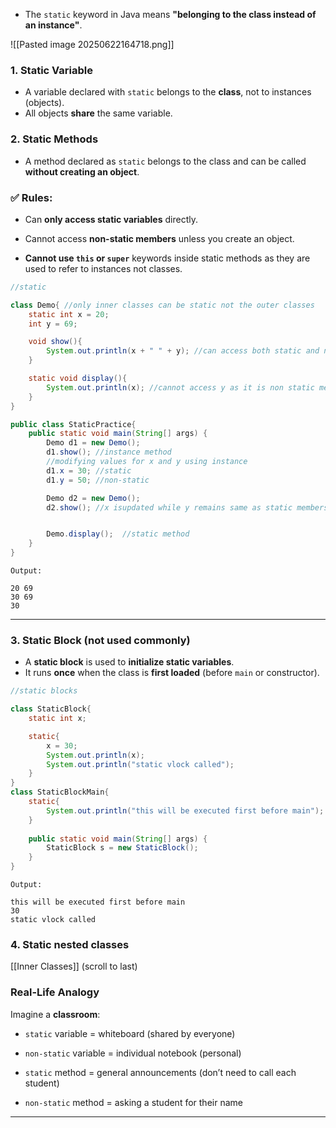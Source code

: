 - The `static` keyword in Java means **"belonging to the class instead of an instance"**.

![[Pasted image 20250622164718.png]]

### 1. Static Variable
- A variable declared with `static` belongs to the **class**, not to instances (objects). 
- All objects **share** the same variable.
### 2. Static Methods
- A method declared as `static` belongs to the class and can be called **without creating an object**.

### ✅ Rules:

- Can **only access static variables** directly.
    
- Cannot access **non-static members** unless you create an object.
    
- **Cannot use `this` or `super`** keywords inside static methods as they are used to refer to instances not classes.
```java
//static 

class Demo{ //only inner classes can be static not the outer classes
	static int x = 20;
	int y = 69;

	void show(){
		System.out.println(x + " " + y); //can access both static and non static data members
	}

	static void display(){
		System.out.println(x); //cannot access y as it is non static member
	}
}

public class StaticPractice{
	public static void main(String[] args) {
		Demo d1 = new Demo();
		d1.show(); //instance method
		//modifying values for x and y using instance
		d1.x = 30; //static 
		d1.y = 50; //non-static

		Demo d2 = new Demo();
		d2.show(); //x isupdated while y remains same as static members are shared among all instances of a class


		Demo.display();  //static method
	}
}
```

```plaintext
Output:

20 69
30 69
30
```

---
### 3. Static Block (not used commonly)
- A **static block** is used to **initialize static variables**. 
- It runs **once** when the class is **first loaded** (before `main` or constructor).
```java
//static blocks

class StaticBlock{
	static int x;

	static{
		x = 30;
		System.out.println(x);
		System.out.println("static vlock called");
	}
}
class StaticBlockMain{
	static{
		System.out.println("this will be executed first before main");
	}
	
	public static void main(String[] args) {
		StaticBlock s = new StaticBlock();
	}
}
```

```plaintext
Output:

this will be executed first before main
30
static vlock called
```

### 4. Static nested classes
[[Inner Classes]] (scroll to last)

### Real-Life Analogy

Imagine a **classroom**:

- `static` variable = whiteboard (shared by everyone)
    
- `non-static` variable = individual notebook (personal)
    
- `static` method = general announcements (don’t need to call each student)
    
- `non-static` method = asking a student for their name
---

